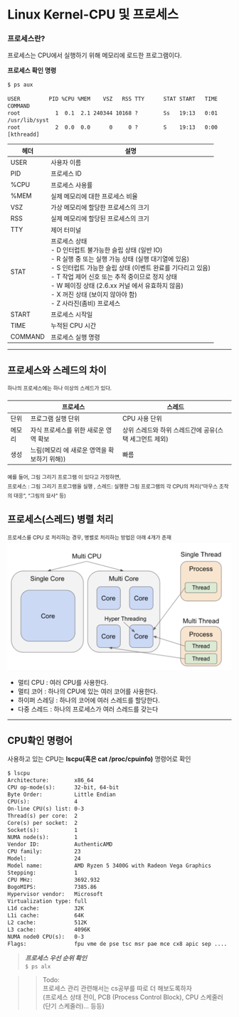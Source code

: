 # Linux Kernel-CPU 및 프로세스

### 프로세스란?
프로세스는 CPU에서 실행하기 위해 메모리에 로드한 프로그램이다.

**프로세스 확인 명령**
~~~
$ ps aux

USER         PID %CPU %MEM    VSZ   RSS TTY      STAT START   TIME COMMAND
root           1  0.1  2.1 240344 10168 ?        Ss   19:13   0:01 /usr/lib/syst
root           2  0.0  0.0      0     0 ?        S    19:13   0:00 [kthreadd]
~~~

<table>
<thead>
<tr>
<th>헤더</th>
<th>설명</th>
</tr>
</thead>
<tbody>
<tr>
<td>USER</td>
<td>사용자 이름</td>
</tr>
<tr>
<td>PID</td>
<td>프로세스 ID</td>
</tr>
<tr>
<td>%CPU</td>
<td>프로세스 사용률</td>
</tr>
<tr>
<td>%MEM</td>
<td>실제 메모리에 대한 프로세스 비율</td>
</tr>
<tr>
<td>VSZ</td>
<td>가상 메모리에 할당한 프로세스의 크기</td>
</tr>
<tr>
<td>RSS</td>
<td>실제 메모리에 할당된 프로세스의 크기</td>
</tr>
<tr>
<td>TTY</td>
<td>제어 터미널</td>
</tr>
<tr>
<td>STAT</td>
<td>프로세스 상태<br>- D 인터럽트 불가능한 슬립 상태 (일반 IO)<br>- R 실행 중 또는 실행 가능 상태 (실행 대기열에 있음)<br>- S 인터럽트 가능한 슬립 상태 (이벤트 완료를 기다리고 있음)<br>- T 작업 제어 신호 또는 추적 중이므로 정지 상태<br>- W 페이징 상태 (2.6.xx 커널 에서 유효하지 않음)<br>- X 꺼진 상태 (보이지 않아야 함)<br>- Z 사라진(좀비) 프로세스</td>
</tr>
<tr>
<td>START</td>
<td>프로세스 시작일</td>
</tr>
<tr>
<td>TIME</td>
<td>누적된 CPU 시간</td>
</tr>
<tr>
<td>COMMAND</td>
<td>프로세스 실행 명령</td>
</tr>
</tbody>
</table>

___

## 프로세스와 스레드의 차이 
<sup>하나의 프로세스에는 하나 이상의 스레드가 있다.

|      |  프로세스        | 스레드   |
| ---- | -------------  | -------|
|  단위 | 프로그램 실행 단위 | CPU 사용 단위|
| 메모리 | 자식 프로세스를 위한 새로운 영역 확보 | 상위 스레드와 하위 스레드간에 공유(스택 세그먼트 제외)|
| 생성  | 느림(메모리 에 새로운 영역을 확보하기 위해)) | 빠름|


<sub> 예를 들어, 그림 그리기 프로그램 이 있다고 가정하면,  
프로세스 : 그림 그리기 프로그램을 실행
, 스레드: 실행한 그림 프로그램의 각 CPU의 처리(“마우스 조작의 대응”, “그림의 묘사” 등)


## 프로세스(스레드) 병렬 처리
<sup>프로세스를 CPU 로 처리하는 경우, 병렬로 처리하는 방법은 아래 4개가 존재</sup>
 ![](./img/cpu.png)
* 멀티 CPU : 여러 CPU를 사용한다.
* 멀티 코어 : 하나의 CPU에 있는 여러 코어를 사용한다.
* 하이퍼 스레딩 : 하나의 코어에 여러 스레드를 할당한다.
* 다중 스레드 : 하나의 프로세스가 여러 스레드를 갖는다
---

## CPU확인 명령어
사용하고 있는 CPU는 **lscpu(혹은 cat /proc/cpuinfo)** 명령어로 확인 
~~~
$ lscpu
Architecture:        x86_64
CPU op-mode(s):      32-bit, 64-bit
Byte Order:          Little Endian
CPU(s):              4
On-line CPU(s) list: 0-3
Thread(s) per core:  2
Core(s) per socket:  2
Socket(s):           1
NUMA node(s):        1
Vendor ID:           AuthenticAMD
CPU family:          23
Model:               24
Model name:          AMD Ryzen 5 3400G with Radeon Vega Graphics
Stepping:            1
CPU MHz:             3692.932
BogoMIPS:            7385.86
Hypervisor vendor:   Microsoft
Virtualization type: full
L1d cache:           32K
L1i cache:           64K
L2 cache:            512K
L3 cache:            4096K
NUMA node0 CPU(s):   0-3
Flags:               fpu vme de pse tsc msr pae mce cx8 apic sep ....
~~~

> ***프로세스 우선 순위 확인***  
<code>$ ps alx</code>  


>> Todo:   
프로세스 관리 관련해서는 cs공부를 따로 더 해보도록하자  
(프로세스 상태 전이, PCB (Process Control Block), CPU 스케줄러 (단기 스케줄러)... 등등)